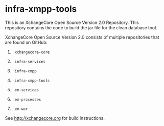 # infra-xmpp-tools
This is an XchangeCore Open Source Version 2.0 Repository.   This repository contains the code to build the jar file for the clean database tool.

XchangeCore Open Source Version 2.0 consists of multiple repositories that are found on GitHub:

1.      xchangecore-core
2.      infra-services
3.      infra-xmpp
4.      infra-xmpp-tools
5.      em-services
6.      em-processes
7.      em-war

See http://xchangecore.org for build instructions.
